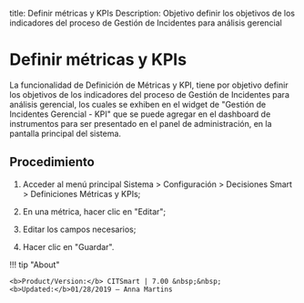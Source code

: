 title: Definir métricas y KPIs
Description: Objetivo definir los objetivos de los indicadores del proceso de Gestión de Incidentes para análisis gerencial
# Definir métricas y KPIs


La funcionalidad de Definición de Métricas y KPI, tiene por objetivo definir los
objetivos de los indicadores del proceso de Gestión de Incidentes para análisis
gerencial, los cuales se exhiben en el widget de "Gestión de Incidentes
Gerencial - KPI" que se puede agregar en el dashboard de instrumentos para ser
presentado en el panel de administración, en la pantalla principal del sistema.

Procedimiento
-----------------

1.  Acceder al menú principal Sistema \> Configuración \> Decisiones Smart \>
    Definiciones Métricas y KPIs;

2.  En una métrica, hacer clic en "Editar";

3.  Editar los campos necesarios;

4.  Hacer clic en "Guardar".




!!! tip "About"

    <b>Product/Version:</b> CITSmart | 7.00 &nbsp;&nbsp;
    <b>Updated:</b>01/28/2019 – Anna Martins

